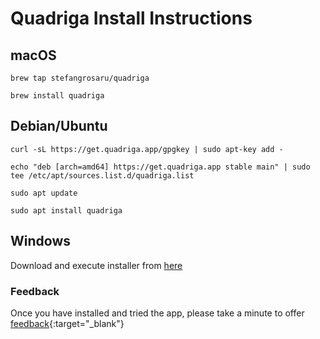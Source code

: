 # Quadriga Install Instructions

## macOS 

`brew tap stefangrosaru/quadriga`

`brew install quadriga`


## Debian/Ubuntu

`curl -sL https://get.quadriga.app/gpgkey | sudo apt-key add -`

`echo "deb [arch=amd64] https://get.quadriga.app stable main" | sudo tee /etc/apt/sources.list.d/quadriga.list`

`sudo apt update`

`sudo apt install quadriga`


## Windows

Download and execute installer from [here](https://get.quadriga.app/quadriga.exe)

### Feedback
Once you have installed and tried the app, please take a minute to offer [feedback](https://forms.gle/eZCgs8uDQjVCk1sT6){:target="_blank"}